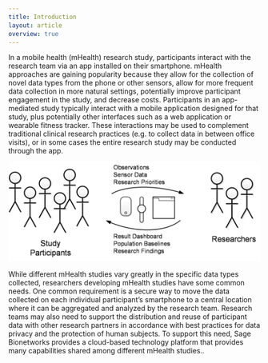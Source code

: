 ```yaml
---
title: Introduction
layout: article
overview: true
---
```


In a mobile health (mHealth) research study, participants interact with the research team via an app installed on their smartphone.  mHealth approaches are gaining popularity because they allow for the collection of novel data types from the phone or other sensors, allow for more frequent data collection in more natural settings, potentially improve participant engagement in the study, and decrease costs.   Participants in an app-mediated study typically interact with a mobile application designed for that study, plus potentially other interfaces such as a web application or wearable fitness tracker.  These interactions may be used to complement traditional clinical research practices (e.g. to collect data in between office visits), or in some cases the entire research study may be conducted through the app.

![mHealth Overview](/images/mHealthOverview.png)

While different mHealth studies vary greatly in the specific data types collected, researchers developing mHealth studies have some common needs. One common requirement is a secure way to move the data collected on each individual participant’s smartphone to a central location where it can be aggregated and analyzed by the research team.  Research teams may also need to support the distribution and reuse of participant data with other research partners in accordance with best practices for data privacy and the protection of human subjects.  To support this need, Sage Bionetworks provides a cloud-based technology platform that provides many capabilities shared among different mHealth studies..
